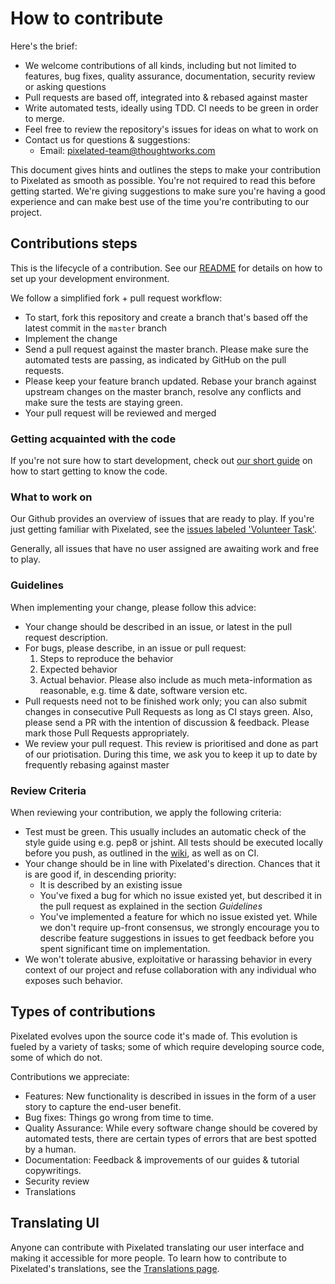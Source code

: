 # How to contribute

Here's the brief:

* We welcome contributions of all kinds, including but not limited to features, bug fixes, quality assurance, documentation, security review or asking questions
* Pull requests are based off, integrated into & rebased against master
* Write automated tests, ideally using TDD. CI needs to be green in order to merge.
* Feel free to review the repository's issues for ideas on what to work on
* Contact us for questions & suggestions:
  * Email: [pixelated-team@thoughtworks.com](mailto:pixelated-team@thoughtworks.com)


This document gives hints and outlines the steps to make your contribution to Pixelated as smooth as possible. You're not required to read this before getting started. We're giving suggestions to make sure you're having a good experience and can make best use of the time you're contributing to our project.

## Contributions steps

This is the lifecycle of a contribution. See our [README](README.md) for details on how to set up your development environment.

We follow a simplified fork + pull request workflow:

* To start, fork this repository and create a branch that's based off the latest commit in the `master` branch
* Implement the change
* Send a pull request against the master branch. Please make sure the automated tests are passing, as indicated by GitHub on the pull requests.
* Please keep your feature branch updated. Rebase your branch against upstream changes on the master branch, resolve any conflicts and make sure the tests are staying green.
* Your pull request will be reviewed and merged

### Getting acquainted with the code

If you're not sure how to start development, check out [our short guide](https://github.com/pixelated/pixelated-user-agent/wiki/Starting-Development) on how to start getting to know the code.

### What to work on

Our Github provides an overview of issues that are ready to play. If you're just getting familiar with Pixelated, see the [issues labeled 'Volunteer Task'](https://github.com/pixelated/pixelated-user-agent/labels/Volunteer%20task).

Generally, all issues that have no user assigned are awaiting work and free to play.

### Guidelines

When implementing your change, please follow this advice:

* Your change should be described in an issue, or latest in the pull request description.
* For bugs, please describe, in an issue or pull request:
  1. Steps to reproduce the behavior
  2. Expected behavior
  3. Actual behavior. Please also include as much meta-information as reasonable, e.g. time & date, software version etc.
* Pull requests need not to be finished work only; you can also submit changes in consecutive Pull Requests as long as CI stays green. Also, please send a PR with the intention of discussion & feedback. Please mark those Pull Requests appropriately.
* We review your pull request. This review is prioritised and done as part of our priotisation. During this time, we ask you to keep it up to date by frequently rebasing against master

### Review Criteria

When reviewing your contribution, we apply the following criteria:

* Test must be green. This usually includes an automatic check of the style guide using e.g. pep8 or jshint. All tests should be executed locally before you push, as outlined in the [wiki](https://github.com/pixelated/pixelated-user-agent/wiki/Running-Tests), as well as on CI.
* Your change should be in line with Pixelated's direction. Chances that it is are good if, in descending priority:
  * It is described by an existing issue
  * You've fixed a bug for which no issue existed yet, but described it in the pull request as explained in the section *Guidelines*
  * You've implemented a feature for which no issue existed yet. While we don't require up-front consensus, we strongly encourage you to describe feature suggestions in issues to get feedback before you spent significant time on implementation.
* We won't tolerate abusive, exploitative or harassing behavior in every context of our project and refuse collaboration with any individual who exposes such behavior.

## Types of contributions

Pixelated evolves upon the source code it's made of. This evolution is fueled by a variety of tasks; some of which require developing source code, some of which do not.

Contributions we appreciate:

* Features: New functionality is described in issues in the form of a user story to capture the end-user benefit.
* Bug fixes: Things go wrong from time to time.
* Quality Assurance: While every software change should be covered by automated tests, there are certain types of errors that are best spotted by a human.
* Documentation: Feedback & improvements of our guides & tutorial copywritings.
* Security review
* Translations

## Translating UI

Anyone can contribute with Pixelated translating our user interface and making it accessible for more people. To learn how to contribute to Pixelated's translations, see the [Translations page](https://github.com/pixelated/pixelated-user-agent/wiki/Translating-Pixelated).
